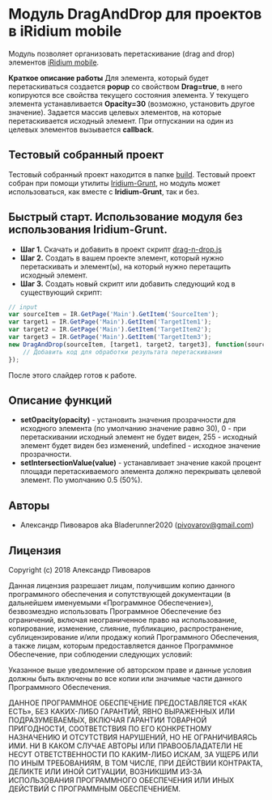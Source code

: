 # Модуль DragAndDrop для проектов в iRidium mobile

Модуль позволяет организовать перетаскивание (drag and drop) элементов [iRidium mobile](http://www.iridi.com).

**Краткое описание работы**
Для элемента, который будет перетаскиваться создается **popup** со свойством **Drag=true**, в него копируются все свойства текущего состояния элемента. У текущего элемента устанавливается **Opacity=30** (возможно, установить другое значение). Задается массив целевых элементов, на которые перетаскивается исходный элемент. При отпускании на один из целевых элементов вызывается **callback**. 

## Тестовый собранный проект
Тестовый собранный проект находится в папке [build](https://github.com/bladerunner2020/drag-n-drop/blob/master/test/build/drag-test1.0.0-5.irpz). Тестовый проект собран при помощи утилиты [Iridium-Grunt](https://github.com/bladerunner2020/iridium-grunt), но модуль может использоваться, как вместе с **Iridium-Grunt**, так и без.

## Быстрый старт. Использование модуля без использования Iridium-Grunt.

- **Шаг 1.** Скачать и добавить в проект скрипт [drag-n-drop.js](https://github.com/bladerunner2020/drag-n-drop/blob/master/drag-n-drop.js)
- **Шаг 2.** Создать в вашем проекте элемент, который нужно перетаскивать и элемент(ы), на который нужно перетащить исходный элемент.
- **Шаг 3.** Создать новый скрипт или добавить следующий код в существующий скрипт:

```javascript
// input 
var sourceItem = IR.GetPage('Main').GetItem('SourceItem');
var target1 = IR.GetPage('Main').GetItem('TargetItem1');
var target2 = IR.GetPage('Main').GetItem('TargetItem2');
var target3 = IR.GetPage('Main').GetItem('TargetItem3');
new DragAndDrop(sourceItem, [target1, target2, target3], function(source, destination) {
    // Добавить код для обработки результата перетаскивания
});
```

После этого слайдер готов к работе.

## Описание функций

- **setOpacity(opacity)** - установить значения прозрачности для исходного элемента (по умолчанию значение равно 30), 0 - при перетаскивании исходный элемент не будет виден, 255 - исходный элемент будет виден без изменений, undefined - исходное значение прозрачности.
- **setIntersectionValue(value)** - устанавливает значение какой процент площади перетаскиваемого элемента должно перекрывать целевой элемент. По умолчанию 0.5 (50%).

## Авторы

* Александр Пивоваров aka Bladerunner2020 ([pivovarov@gmail.com](mailto:pivovarov@gmail.com))

## Лицензия
Copyright (c) 2018 Александр Пивоваров

Данная лицензия разрешает лицам, получившим копию данного программного обеспечения и сопутствующей документации (в дальнейшем именуемыми «Программное Обеспечение»), безвозмездно использовать Программное Обеспечение без ограничений, включая неограниченное право на использование, копирование, изменение, слияние, публикацию, распространение, сублицензирование и/или продажу копий Программного Обеспечения, а также лицам, которым предоставляется данное Программное Обеспечение, при соблюдении следующих условий:

Указанное выше уведомление об авторском праве и данные условия должны быть включены во все копии или значимые части данного Программного Обеспечения.

ДАННОЕ ПРОГРАММНОЕ ОБЕСПЕЧЕНИЕ ПРЕДОСТАВЛЯЕТСЯ «КАК ЕСТЬ», БЕЗ КАКИХ-ЛИБО ГАРАНТИЙ, ЯВНО ВЫРАЖЕННЫХ ИЛИ ПОДРАЗУМЕВАЕМЫХ, ВКЛЮЧАЯ ГАРАНТИИ ТОВАРНОЙ ПРИГОДНОСТИ, СООТВЕТСТВИЯ ПО ЕГО КОНКРЕТНОМУ НАЗНАЧЕНИЮ И ОТСУТСТВИЯ НАРУШЕНИЙ, НО НЕ ОГРАНИЧИВАЯСЬ ИМИ. НИ В КАКОМ СЛУЧАЕ АВТОРЫ ИЛИ ПРАВООБЛАДАТЕЛИ НЕ НЕСУТ ОТВЕТСТВЕННОСТИ ПО КАКИМ-ЛИБО ИСКАМ, ЗА УЩЕРБ ИЛИ ПО ИНЫМ ТРЕБОВАНИЯМ, В ТОМ ЧИСЛЕ, ПРИ ДЕЙСТВИИ КОНТРАКТА, ДЕЛИКТЕ ИЛИ ИНОЙ СИТУАЦИИ, ВОЗНИКШИМ ИЗ-ЗА ИСПОЛЬЗОВАНИЯ ПРОГРАММНОГО ОБЕСПЕЧЕНИЯ ИЛИ ИНЫХ ДЕЙСТВИЙ С ПРОГРАММНЫМ ОБЕСПЕЧЕНИЕМ.
